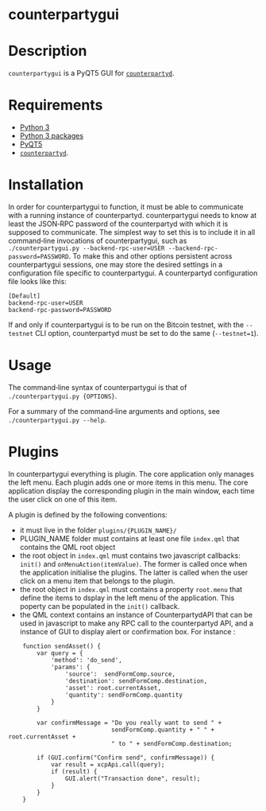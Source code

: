 counterpartygui
================

# Description
`counterpartygui` is a PyQT5 GUI for [`counterpartyd`](https://github.com/CounterpartyXCP/counterpartyd).

# Requirements
* [Python 3](http://python.org)
* [Python 3 packages](https://github.com/CounterpartyXCP/counterpartygui/blob/master/pip-requirements.txt)
* [PyQT5](http://www.riverbankcomputing.com/software/pyqt/download5)
* [`counterpartyd`](https://github.com/CounterpartyXCP/counterpartyd).

# Installation
In order for counterpartygui to function, it must be able to communicate with a
running instance of counterpartyd.
counterpartygui needs to know at least the JSON‐RPC password of the counterpartyd
with which it is supposed to communicate. The simplest way to set this is to
include it in all command‐line invocations of counterpartygui, such as
`./counterpartygui.py --backend-rpc-user=USER --backend-rpc-password=PASSWORD`. To make this and other
options persistent across counterpartygui sessions, one may store the desired
settings in a configuration file specific to counterpartygui.
A counterpartyd configuration file looks like this:

	[Default]
	backend-rpc-user=USER
	backend-rpc-password=PASSWORD

If and only if counterpartygui is to be run on the Bitcoin testnet, with the
`--testnet` CLI option, counterpartyd must be set to do the same (`--testnet=1`).

# Usage
The command‐line syntax of counterpartygui is that of
`./counterpartygui.py {OPTIONS}`.

For a summary of the command‐line arguments and options, see
`./counterpartygui.py --help`.

# Plugins

In counterpartygui everything is plugin. The core application only manages the left menu. Each plugin adds one or more items in this menu. The core application display the corresponding plugin in the main window, each time the user click on one of this item.

A plugin is defined by the following conventions:

* it must live in the folder `plugins/{PLUGIN_NAME}/`
* PLUGIN_NAME folder must contains at least one file `index.qml` that contains the QML root object
* the root object in `index.qml` must contains two javascript callbacks: `init()` and `onMenuAction(itemValue)`. The former is called once when the application initialise the plugins. The latter is called when the user click on a menu item that belongs to the plugin.
* the root object in `index.qml` must contains a property `root.menu` that define the items to dsplay in the left menu of the application. This poperty can be populated in the `init()` callback. 
* the QML context contains an instance of CounterpartydAPI that can be used in javascript to make any RPC call to the counterpartyd API, and a instance of GUI to display alert or confirmation box. For instance :

```
	function sendAsset() {
        var query = {
            'method': 'do_send',
            'params': {
                'source':  sendFormComp.source,
                'destination': sendFormComp.destination,
                'asset': root.currentAsset,
                'quantity': sendFormComp.quantity
            }
        }

        var confirmMessage = "Do you really want to send " +
                             sendFormComp.quantity + " " + root.currentAsset +
                             " to " + sendFormComp.destination;

        if (GUI.confirm("Confirm send", confirmMessage)) {
            var result = xcpApi.call(query);
            if (result) {
                GUI.alert("Transaction done", result);
            }
        }
    }
```




